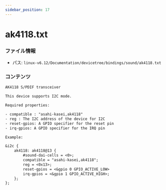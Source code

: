 ```yaml
---
sidebar_position: 17
---
```

# ak4118.txt

### ファイル情報

- パス: `linux-v6.12/Documentation/devicetree/bindings/sound/ak4118.txt`

### コンテンツ

```txt
AK4118 S/PDIF transceiver

This device supports I2C mode.

Required properties:

- compatible : "asahi-kasei,ak4118"
- reg : The I2C address of the device for I2C
- reset-gpios: A GPIO specifier for the reset pin
- irq-gpios: A GPIO specifier for the IRQ pin

Example:

&i2c {
	ak4118: ak4118@13 {
		#sound-dai-cells = <0>;
		compatible = "asahi-kasei,ak4118";
		reg = <0x13>;
		reset-gpios = <&gpio 0 GPIO_ACTIVE_LOW>
		irq-gpios = <&gpio 1 GPIO_ACTIVE_HIGH>;
	};
};

```
